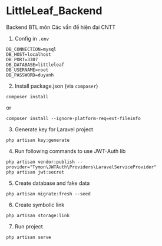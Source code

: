 # LittleLeaf_Backend
Backend BTL môn Các vấn đề hiện đại CNTT

1. Config in  ```.env```
```
DB_CONNECTION=mysql
DB_HOST=localhost
DB_PORT=3307
DB_DATABASE=littleleaf
DB_USERNAME=root
DB_PASSWORD=duyanh
```

2. Install package.json (via `composer`)
```
composer install
```
or
```
composer install --ignore-platform-req=ext-fileinfo
```

3. Generate key for Laravel project
```
php artisan key:generate
```

4. Run following commands to use JWT-Auth lib
```
php artisan vendor:publish --provider="Tymon\JWTAuth\Providers\LaravelServiceProvider"
php artisan jwt:secret
```

5. Create database and fake data
```
php artisan migrate:fresh --seed
```

6. Create symbolic link
```
php artisan storage:link
```

7. Run project
```
php artisan serve
```
